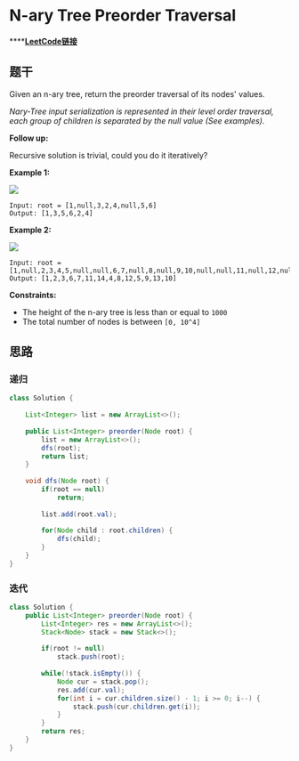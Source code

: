 # N-ary Tree Preorder Traversal

\*\*\*\*[**LeetCode链接**](https://leetcode.com/problems/n-ary-tree-preorder-traversal/)

## 题干

Given an n-ary tree, return the preorder traversal of its nodes' values.

_Nary-Tree input serialization is represented in their level order traversal, each group of children is separated by the null value \(See examples\)._

**Follow up:**

Recursive solution is trivial, could you do it iteratively?

**Example 1:**

![](https://assets.leetcode.com/uploads/2018/10/12/narytreeexample.png)

```text
Input: root = [1,null,3,2,4,null,5,6]
Output: [1,3,5,6,2,4]
```

**Example 2:**

![](https://assets.leetcode.com/uploads/2019/11/08/sample_4_964.png)

```text
Input: root = [1,null,2,3,4,5,null,null,6,7,null,8,null,9,10,null,null,11,null,12,null,13,null,null,14]
Output: [1,2,3,6,7,11,14,4,8,12,5,9,13,10]
```

**Constraints:**

* The height of the n-ary tree is less than or equal to `1000`
* The total number of nodes is between `[0, 10^4]`

## 思路

### 递归

```java
class Solution {
    
    List<Integer> list = new ArrayList<>();
    
    public List<Integer> preorder(Node root) {
        list = new ArrayList<>();
        dfs(root);
        return list;
    }
    
    void dfs(Node root) {
        if(root == null) 
            return;
        
        list.add(root.val);
        
        for(Node child : root.children) {
            dfs(child);
        }
    }
}
```

### 迭代

```java
class Solution {
    public List<Integer> preorder(Node root) {
        List<Integer> res = new ArrayList<>();
        Stack<Node> stack = new Stack<>();
        
        if(root != null)
            stack.push(root);
        
        while(!stack.isEmpty()) {
            Node cur = stack.pop();
            res.add(cur.val);
            for(int i = cur.children.size() - 1; i >= 0; i--) {
                stack.push(cur.children.get(i));
            }
        }
        return res;
    }
}
```

